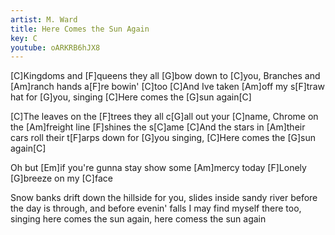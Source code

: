 ```yaml
---
artist: M. Ward
title: Here Comes the Sun Again
key: C
youtube: oARKRB6hJX8
---
```


[C]Kingdoms and [F]queens they all [G]bow down to [C]you,
Branches and [Am]ranch hands a[F]re bowin' [C]too
[C]And Ive taken [Am]off my s[F]traw hat for [G]you, singing
[C]Here comes the [G]sun again[C]

[C]The leaves on the [F]trees they all c[G]all out your [C]name,
Chrome on the [Am]freight line [F]shines the s[C]ame
[C]And the stars in [Am]their cars roll their t[F]arps down for [G]you singing,
[C]Here comes the [G]sun again[C]

Oh but [Em]if you're gunna stay show some [Am]mercy today
[F]Lonely [G]breeze on my [C]face

Snow banks drift down the hillside for you,
slides inside sandy river before the day is through,
and before evenin' falls I may find myself there too, singing
here comes the sun again, here comess the sun again
